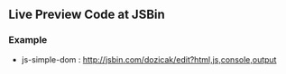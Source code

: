 ## Live Preview Code at JSBin

### Example

- js-simple-dom : http://jsbin.com/dozicak/edit?html,js,console,output
